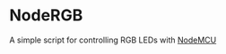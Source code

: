 # NodeRGB

A simple script for controlling RGB LEDs with [NodeMCU](http://nodemcu.com/index_en.html)
